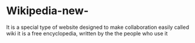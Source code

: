 # Wikipedia-new-
It is a special type of website designed to make collaboration easily called wiki
it is a free encyclopedia, written by the the people who use it
